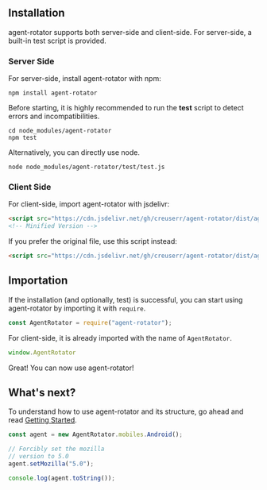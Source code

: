 ## Installation

agent-rotator supports both server-side and client-side. For server-side, a built-in test script is provided.

### Server Side

For server-side, install agent-rotator with npm:

```
npm install agent-rotator
```

Before starting, it is highly recommended to run the **test** script to detect errors and incompatibilities.

```
cd node_modules/agent-rotator
npm test
```

Alternatively, you can directly use node.

```
node node_modules/agent-rotator/test/test.js
```

### Client Side

For client-side, import agent-rotator with jsdelivr:

```html
<script src="https://cdn.jsdelivr.net/gh/creuserr/agent-rotator/dist/agent-rotator.min.js" integrity="sha384-AGeCYy4n/KPnE+hqfXxHOlUG5Yg3CD/e7XCgoqqw6EJXdGwGuKHrGBfd4Yctx6pi" crossorigin="anonymous"></script>
<!-- Minified Version -->
```

If you prefer the original file, use this script instead:

```html
<script src="https://cdn.jsdelivr.net/gh/creuserr/agent-rotator/dist/agent-rotator.js" integrity="sha384-kXwFioL2VwxOSIASZtvtwph5C/e2Fm5b224pCZHgQq5JHveEeQGQjvJ3Zmh7TaFE" crossorigin="anonymous"></script>
```

## Importation

If the installation (and optionally, test) is successful, you can start using agent-rotator by importing it with `require`.

```javascript
const AgentRotator = require("agent-rotator");
```

For client-side, it is already imported with the name of `AgentRotator`.

```javascript
window.AgentRotator
```

Great! You can now use agent-rotator!

## What's next?

To understand how to use agent-rotator and its structure, go ahead and read [Getting Started](getting-started.md).

```javascript
const agent = new AgentRotator.mobiles.Android();

// Forcibly set the mozilla
// version to 5.0
agent.setMozilla("5.0");

console.log(agent.toString());
```